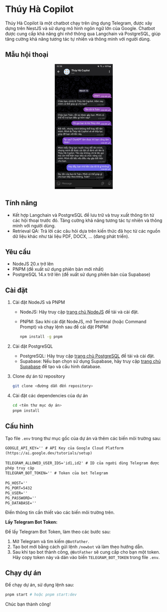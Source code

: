 # Thúy Hà Copilot

Thúy Hà Copilot là một chatbot chạy trên ứng dụng Telegram, được xây dựng trên NestJS và sử dụng mô hình ngôn ngữ lớn của Google. Chatbot được cung cấp khả năng ghi nhớ thông qua Langchain và PostgreSQL, giúp tăng cường khả năng tương tác tự nhiên và thông minh với người dùng.

## Mẫu hội thoại

<p align="center">
  <img src="demo.jpg" alt="Demo" height="400" />
</p>

## Tính năng

- Kết hợp Langchain và PostgreSQL để lưu trữ và truy xuất thông tin từ các hội thoại trước đó. Tăng cường khả năng tương tác tự nhiên và thông minh với người dùng.
- Retrieval QA: Trả lời các câu hỏi dựa trên kiến thức đã học từ các nguồn dữ liệu khác như tài liệu PDF, DOCX, ... (đang phát triển).

## Yêu cầu

- NodeJS 20.x trở lên
- PNPM (đề xuất sử dụng phiên bản mới nhất)
- PostgreSQL 14.x trở lên (đề xuất sử dụng phiên bản của Supabase)

## Cài đặt

1. Cài đặt NodeJS và PNPM

   - NodeJS: Hãy truy cập [trang chủ NodeJS](https://nodejs.org/) để tải và cài đặt.
   - PNPM: Sau khi cài đặt NodeJS, mở Terminal (hoặc Command Prompt) và chạy lệnh sau để cài đặt PNPM:

     ```bash
     npm install -g pnpm
     ```

2. Cài đặt PostgreSQL

   - PostgreSQL: Hãy truy cập [trang chủ PostgreSQL](https://www.postgresql.org/) để tải và cài đặt.
   - Supabase: Nếu bạn chọn sử dụng Supabase, hãy truy cập [trang chủ Supabase](https://supabase.io/) để tạo và cấu hình database.

3. Clone dự án từ repository

   ```bash
   git clone <đường dẫn đến repository>
   ```

4. Cài đặt các dependencies của dự án

   ```bash
   cd <tên thư mục dự án>
   pnpm install
   ```

## Cấu hình

Tạo file `.env` trong thư mục gốc của dự án và thêm các biến môi trường sau:

```shell
GOOGLE_API_KEY='' # API Key của Google Cloud Platform (https://ai.google.dev/tutorials/setup)

TELEGRAM_ALLOWED_USER_IDS='id1,id2' # ID của người dùng Telegram được phép truy cập
TELEGRAM_BOT_TOKEN='' # Token của bot Telegram

PG_HOST=''
PG_PORT=5432
PG_USER=''
PG_PASSWORD=''
PG_DATABASE=''
```

Điền thông tin cần thiết vào các biến môi trường trên.

**Lấy Telegram Bot Token:**

Để lấy Telegram Bot Token, làm theo các bước sau:

1. Mở Telegram và tìm kiếm `@BotFather`.
2. Tạo bot mới bằng cách gửi lệnh `/newbot` và làm theo hướng dẫn.
3. Sau khi tạo bot thành công, `@BotFather` sẽ cung cấp cho bạn một token. Hãy copy token này và dán vào biến `TELEGRAM_BOT_TOKEN` trong file `.env`.

## Chạy dự án

Để chạy dự án, sử dụng lệnh sau:

```bash
pnpm start # hoặc pnpm start:dev
```

Chúc bạn thành công!
